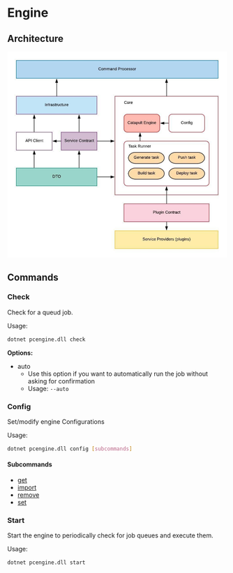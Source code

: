 # Engine

## Architecture

![Architecture](../img/engine-arch.jpeg)

## Commands
### Check
Check for a queud job. 

Usage:
```sh
dotnet pcengine.dll check
```

**Options:**
* auto
    * Use this option if you want to automatically run the job without asking for confirmation
    * Usage: `--auto`

### Config		
Set/modify engine Configurations

Usage: 
```sh
dotnet pcengine.dll config [subcommands]
```

#### Subcommands

* [get](config.md#get)
* [import](config.md#import)
* [remove](config.md#remove)
* [set](config.md#set)

### Start
Start the engine to periodically check for job queues and execute them.

Usage: 
```sh
dotnet pcengine.dll start
```